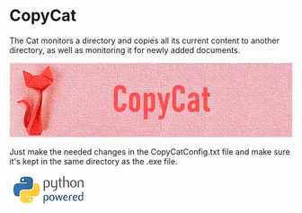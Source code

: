 # CopyCat

The Cat monitors a directory and copies all its current content to another directory, as well as monitoring it for newly added documents.

![](Images/CopyCatBanner.png)

Just make the needed changes in the CopyCatConfig.txt file and make sure it's kept in the same directory as the .exe file.

![](Images/pythonpoweredlengthgif.gif)

